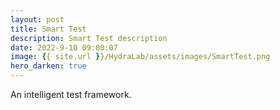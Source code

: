 ```yaml
---
layout: post
title: Smart Test
description: Smart Test description
date: 2022-9-10 09:00:07
image: {{ site.url }}/HydraLab/assets/images/SmartTest.png
hero_darken: true
---
```


An intelligent test framework.
